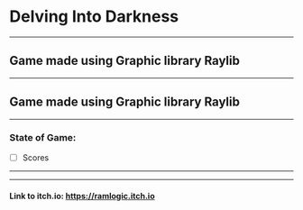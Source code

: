 # Delving Into Darkness
***
**Game made using Graphic library Raylib**
---
***

**Game made using Graphic library Raylib**
---
***


### **State of Game:**

+ [ ] Scores      

---
***
#### Link to itch.io: https://ramlogic.itch.io
